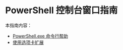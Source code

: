 #  PowerShell 控制台窗口指南

本指南内容：
-  [PowerShell.exe 命令行帮助](console/PowerShell.exe-Command-Line-Help.md)
-  [使用选项卡扩展](console/Using-Tab-Expansion.md)


<!--HONumber=May16_HO2-->



